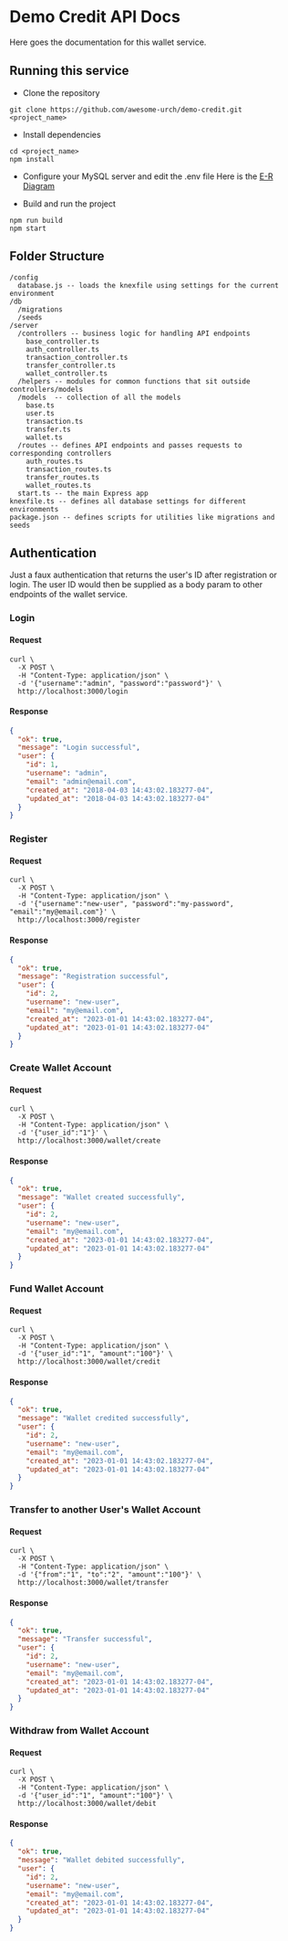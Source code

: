 # Demo Credit API Docs

Here goes the documentation for this wallet service.

## Running this service
- Clone the repository
```
git clone https://github.com/awesome-urch/demo-credit.git <project_name>
```
- Install dependencies
```
cd <project_name>
npm install
```

- Configure your MySQL server and edit the .env file
Here is the [E-R Diagram](https://dbdesigner.page.link/XzhsNWVH27tgs2BU9)

- Build and run the project
```
npm run build
npm start
```


## Folder Structure

```
/config
  database.js -- loads the knexfile using settings for the current environment
/db
  /migrations
  /seeds
/server
  /controllers -- business logic for handling API endpoints
    base_controller.ts
    auth_controller.ts
    transaction_controller.ts
    transfer_controller.ts
    wallet_controller.ts
  /helpers -- modules for common functions that sit outside controllers/models
  /models  -- collection of all the models
    base.ts
    user.ts
    transaction.ts
    transfer.ts
    wallet.ts
  /routes -- defines API endpoints and passes requests to corresponding controllers
    auth_routes.ts
    transaction_routes.ts
    transfer_routes.ts
    wallet_routes.ts
  start.ts -- the main Express app
knexfile.ts -- defines all database settings for different environments
package.json -- defines scripts for utilities like migrations and seeds
```


## Authentication

Just a faux authentication that returns the user's ID after registration or login. The user ID would then be supplied as a body param to other endpoints of the wallet service.

### Login

#### Request

```shell
curl \
  -X POST \
  -H "Content-Type: application/json" \
  -d '{"username":"admin", "password":"password"}' \
  http://localhost:3000/login
```

#### Response

```json
{
  "ok": true,
  "message": "Login successful",
  "user": {
    "id": 1,
    "username": "admin",
    "email": "admin@email.com",
    "created_at": "2018-04-03 14:43:02.183277-04",
    "updated_at": "2018-04-03 14:43:02.183277-04"
  }
}
```

### Register

#### Request

```shell
curl \
  -X POST \
  -H "Content-Type: application/json" \
  -d '{"username":"new-user", "password":"my-password", "email":"my@email.com"}' \
  http://localhost:3000/register
```

#### Response

```json
{
  "ok": true,
  "message": "Registration successful",
  "user": {
    "id": 2,
    "username": "new-user",
    "email": "my@email.com",
    "created_at": "2023-01-01 14:43:02.183277-04",
    "updated_at": "2023-01-01 14:43:02.183277-04"
  }
}
```

### Create Wallet Account

#### Request

```shell
curl \
  -X POST \
  -H "Content-Type: application/json" \
  -d '{"user_id":"1"}' \
  http://localhost:3000/wallet/create
```

#### Response

```json
{
  "ok": true,
  "message": "Wallet created successfully",
  "user": {
    "id": 2,
    "username": "new-user",
    "email": "my@email.com",
    "created_at": "2023-01-01 14:43:02.183277-04",
    "updated_at": "2023-01-01 14:43:02.183277-04"
  }
}
```

### Fund Wallet Account

#### Request

```shell
curl \
  -X POST \
  -H "Content-Type: application/json" \
  -d '{"user_id":"1", "amount":"100"}' \
  http://localhost:3000/wallet/credit
```

#### Response

```json
{
  "ok": true,
  "message": "Wallet credited successfully",
  "user": {
    "id": 2,
    "username": "new-user",
    "email": "my@email.com",
    "created_at": "2023-01-01 14:43:02.183277-04",
    "updated_at": "2023-01-01 14:43:02.183277-04"
  }
}
```

### Transfer to another User's Wallet Account

#### Request

```shell
curl \
  -X POST \
  -H "Content-Type: application/json" \
  -d '{"from":"1", "to":"2", "amount":"100"}' \
  http://localhost:3000/wallet/transfer
```

#### Response

```json
{
  "ok": true,
  "message": "Transfer successful",
  "user": {
    "id": 2,
    "username": "new-user",
    "email": "my@email.com",
    "created_at": "2023-01-01 14:43:02.183277-04",
    "updated_at": "2023-01-01 14:43:02.183277-04"
  }
}
```

### Withdraw from Wallet Account

#### Request

```shell
curl \
  -X POST \
  -H "Content-Type: application/json" \
  -d '{"user_id":"1", "amount":"100"}' \
  http://localhost:3000/wallet/debit
```

#### Response

```json
{
  "ok": true,
  "message": "Wallet debited successfully",
  "user": {
    "id": 2,
    "username": "new-user",
    "email": "my@email.com",
    "created_at": "2023-01-01 14:43:02.183277-04",
    "updated_at": "2023-01-01 14:43:02.183277-04"
  }
}
```